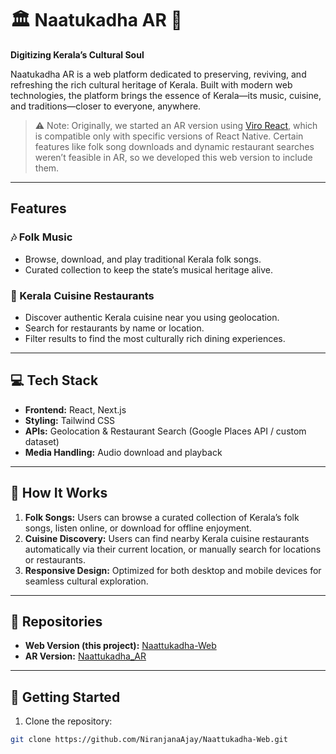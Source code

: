 # 🏛️ Naatukadha AR 🌿

**Digitizing Kerala’s Cultural Soul**

Naatukadha AR is a web platform dedicated to preserving, reviving, and refreshing the rich cultural heritage of Kerala. Built with modern web technologies, the platform brings the essence of Kerala—its music, cuisine, and traditions—closer to everyone, anywhere.

> ⚠️ Note: Originally, we started an AR version using [Viro React](https://github.com/Ajay-Krishna00/Naattukadha_AR), which is compatible only with specific versions of React Native. Certain features like folk song downloads and dynamic restaurant searches weren’t feasible in AR, so we developed this web version to include them.

---

## Features

### 🎶 Folk Music
- Browse, download, and play traditional Kerala folk songs.
- Curated collection to keep the state’s musical heritage alive.

### 🍲 Kerala Cuisine Restaurants
- Discover authentic Kerala cuisine near you using geolocation.
- Search for restaurants by name or location.
- Filter results to find the most culturally rich dining experiences.

---

## 💻 Tech Stack

- **Frontend:** React, Next.js  
- **Styling:** Tailwind CSS  
- **APIs:** Geolocation & Restaurant Search (Google Places API / custom dataset)  
- **Media Handling:** Audio download and playback  

---

## 🌟 How It Works

1. **Folk Songs:** Users can browse a curated collection of Kerala’s folk songs, listen online, or download for offline enjoyment.  
2. **Cuisine Discovery:** Users can find nearby Kerala cuisine restaurants automatically via their current location, or manually search for locations or restaurants.  
3. **Responsive Design:** Optimized for both desktop and mobile devices for seamless cultural exploration.  

---

## 🔗 Repositories

- **Web Version (this project):** [Naattukadha-Web](https://github.com/NiranjanaAjay/Naattukadha-Web)  
- **AR Version:** [Naattukadha_AR](https://github.com/Ajay-Krishna00/Naattukadha_AR)  

---

## 🚀 Getting Started

1. Clone the repository:
```bash
git clone https://github.com/NiranjanaAjay/Naattukadha-Web.git
